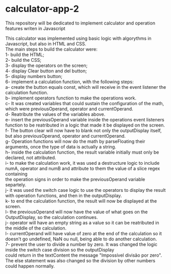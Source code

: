 # calculator-app-2
This repository will be dedicated to implement calculator and operation features writen in Javascript<br/>

This calculator was implemented using basic logic with algorythms in Javascript, but also in HTML and CSS.<br/>
The main steps to build the calculator were:<br/>
1- build the HTML;<br/>
2- build the CSS;<br/>
3- display the operators on the screen;<br/>
4- display Clear button and del button;<br/>
5- display numbers button;<br/>
6- implement a calculation function, with the following steps:<br/>
  a- create the button equals const, which will receive in the event listener the calculation function.<br/>
  b- implement operators function to make the operations work.<br/>
  c- It was created variables that could sustain the configuration of the math, which were previousOperand, operator and currentOperand.<br/>
  d- Reatribute the values of the variables above.<br/>
  e- insert the previousOperand variable inside the operations event listeners function to be reatributed in a logic that made it be displayed on the screen.<br/>
  f- The button clear will now have to blank not only the outputDisplay itself, but also previousOperand, operator and currentOperand.<br/>
  g- Operation functions will now do the math by parseFloating their arguments, once the type of data is actually a string.<br/>
  h- inside the calculation function, the result variable initially must only be declared, not attributed.<br/>
  i- to make the calculation work, it was used a destructure logic to include numA, operator and numB and attribute to them the value of a slice regex containing<br/> 
  the operation signs in order to make the previousOperand variable separtely.<br/>
  j- it was used the switch case logic to use the operators to display the result with operation functions, and then in the outputDisplay.<br/>
  k- to end the calculation function, the result will now be displayed at the screen.<br/>
  l- the previousOperand will now have the value of what goes on the OutputDisplay, so the calculation continues.<br/>
  j- operator will have an empty string as a value so it can be reatributed in the middle of the calculation.<br/>
  l- currentOperand will have value of zero at the end of the calculation so it doesn't go undefined, NaN ou null, being able to do another calculation.<br/>
7- prevent the user to divide a number by zero. It was changed the logic inside the switch case division so the outputDisplay <br/>
  could return in the textContent the message "Impossível divisão por zero". The else statement was also changed so the division by other numbers could happen normally.
   
